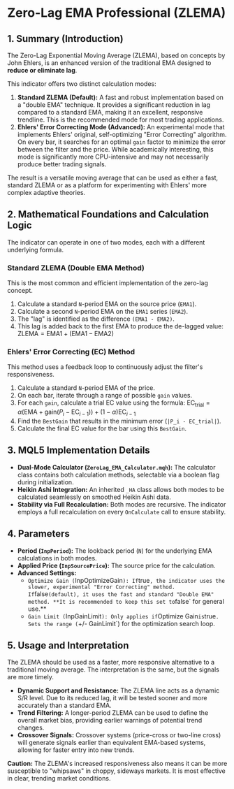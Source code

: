 # Zero-Lag EMA Professional (ZLEMA)

## 1. Summary (Introduction)

The Zero-Lag Exponential Moving Average (ZLEMA), based on concepts by John Ehlers, is an enhanced version of the traditional EMA designed to **reduce or eliminate lag**.

This indicator offers two distinct calculation modes:

1. **Standard ZLEMA (Default):** A fast and robust implementation based on a "double EMA" technique. It provides a significant reduction in lag compared to a standard EMA, making it an excellent, responsive trendline. This is the recommended mode for most trading applications.
2. **Ehlers' Error Correcting Mode (Advanced):** An experimental mode that implements Ehlers' original, self-optimizing "Error Correcting" algorithm. On every bar, it searches for an optimal `gain` factor to minimize the error between the filter and the price. While academically interesting, this mode is significantly more CPU-intensive and may not necessarily produce better trading signals.

The result is a versatile moving average that can be used as either a fast, standard ZLEMA or as a platform for experimenting with Ehlers' more complex adaptive theories.

## 2. Mathematical Foundations and Calculation Logic

The indicator can operate in one of two modes, each with a different underlying formula.

### Standard ZLEMA (Double EMA Method)

This is the most common and efficient implementation of the zero-lag concept.

1. Calculate a standard `N`-period EMA on the source price (`EMA1`).
2. Calculate a second `N`-period EMA on the `EMA1` series (`EMA2`).
3. The "lag" is identified as the difference `(EMA1 - EMA2)`.
4. This lag is added back to the first EMA to produce the de-lagged value:
    $\text{ZLEMA} = \text{EMA1} + (\text{EMA1} - \text{EMA2})$

### Ehlers' Error Correcting (EC) Method

This method uses a feedback loop to continuously adjust the filter's responsiveness.

1. Calculate a standard `N`-period EMA of the price.
2. On each bar, iterate through a range of possible `gain` values.
3. For each `gain`, calculate a trial EC value using the formula:
    $\text{EC}_{\text{trial}} = \alpha(\text{EMA} + \text{gain}(P_i - \text{EC}_{i-1})) + (1-\alpha)\text{EC}_{i-1}$
4. Find the `BestGain` that results in the minimum error (`|P_i - EC_trial|`).
5. Calculate the final EC value for the bar using this `BestGain`.

## 3. MQL5 Implementation Details

* **Dual-Mode Calculator (`ZeroLag_EMA_Calculator.mqh`):** The calculator class contains both calculation methods, selectable via a boolean flag during initialization.
* **Heikin Ashi Integration:** An inherited `_HA` class allows both modes to be calculated seamlessly on smoothed Heikin Ashi data.
* **Stability via Full Recalculation:** Both modes are recursive. The indicator employs a full recalculation on every `OnCalculate` call to ensure stability.

## 4. Parameters

* **Period (`InpPeriod`):** The lookback period (`N`) for the underlying EMA calculations in both modes.
* **Applied Price (`InpSourcePrice`):** The source price for the calculation.
* **Advanced Settings:**
  * `Optimize Gain (`InpOptimizeGain`): If`true`, the indicator uses the slower, experimental "Error Correcting" method. If`false` (default), it uses the fast and standard "Double EMA" method. **It is recommended to keep this set to `false` for general use.**
  * `Gain Limit (`InpGainLimit`): Only applies if`Optimize Gain` is `true`. Sets the range (`+/- GainLimit`) for the optimization search loop.

## 5. Usage and Interpretation

The ZLEMA should be used as a faster, more responsive alternative to a traditional moving average. The interpretation is the same, but the signals are more timely.

* **Dynamic Support and Resistance:** The ZLEMA line acts as a dynamic S/R level. Due to its reduced lag, it will be tested sooner and more accurately than a standard EMA.
* **Trend Filtering:** A longer-period ZLEMA can be used to define the overall market bias, providing earlier warnings of potential trend changes.
* **Crossover Signals:** Crossover systems (price-cross or two-line cross) will generate signals earlier than equivalent EMA-based systems, allowing for faster entry into new trends.

**Caution:** The ZLEMA's increased responsiveness also means it can be more susceptible to "whipsaws" in choppy, sideways markets. It is most effective in clear, trending market conditions.
